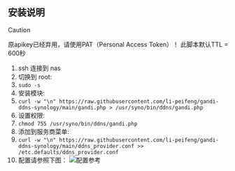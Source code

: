 ## 安装说明

> [!CAUTION]
> 原apikey已经弃用，请使用PAT（Personal Access Token）！
此脚本默认TTL = 600秒
1. ssh 连接到 nas
2. 切换到 root:
3. ```sudo -s```
6. 安装模块:
7. ```curl -w "\n" https://raw.githubusercontent.com/li-peifeng/gandi-ddns-synology/main/gandi.php > /usr/syno/bin/ddns/gandi.php```
8. 设置权限:
9. ```chmod 755 /usr/syno/bin/ddns/gandi.php```
12. 添加到服务商菜单:
13. ```curl -w "\n" https://raw.githubusercontent.com/li-peifeng/gandi-ddns-synology/main/ddns_provider.conf >> /etc.defaults/ddns_provider.conf```
16. 配置请参照下图：
![配置参考](https://github.com/li-peifeng/gandi-ddns-synology/blob/d939f1e043e1c6ac62b010ad0118e1c83f51242f/IMG_0032.jpeg)
